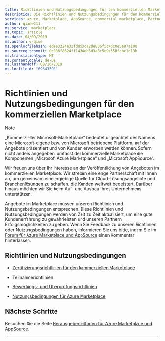 ```yaml
---
title: Richtlinien und Nutzungsbedingungen für den kommerziellen Marketplace | Azure
description: Die Richtlinien und Nutzungsbedingungen für den kommerziellen Microsoft-Marketplace gelten für alle Herausgeber und Angebote im Microsoft Azure Marketplace.
services: Azure, Marketplace, AppSource, commercial marketplace, Partner Center
author: qianw211
ms.service: marketplace
ms.topic: article
ms.date: 08/09/2019
ms.author: v-qiwe
ms.openlocfilehash: edee3224e32fd853ca2de836f5c4dc0e5e87a100
ms.sourcegitcommit: 0c906f8624ff1434eb3d3a8c5e9e358fcbc1d13b
ms.translationtype: HT
ms.contentlocale: de-DE
ms.lasthandoff: 08/16/2019
ms.locfileid: "69543599"
---
```

# <a name="commercial-marketplace-policies-and-terms"></a>Richtlinien und Nutzungsbedingungen für den kommerziellen Marketplace

>[!Note]
>„Kommerzieller Microsoft-Marketplace“ bedeutet ungeachtet des Namens eine Microsoft-eigene bzw. von Microsoft betriebene Plattform, auf der Angebote präsentiert und von Kunden erworben werden können. Sofern nicht anders angegeben, umfasst der kommerzielle Marketplace die Komponenten „Microsoft Azure Marketplace“ und „Microsoft AppSource“.

Wir freuen uns über Ihr Interesse an der Veröffentlichung von Angeboten im kommerziellen Marketplace. Wir streben eine enge Partnerschaft mit Ihnen an, um gemeinsam eine ergiebige Quelle für Cloud-Lösungsangebote und Branchenlösungen zu schaffen, die Kunden weltweit begeistert. Darüber hinaus möchten wir Sie beim Auf- und Ausbau Ihres Unternehmens unterstützen.

Angebote im Marketplace müssen unseren Richtlinien und Nutzungsbedingungen entsprechen. Diese Richtlinien und Nutzungsbedingungen werden von Zeit zu Zeit aktualisiert, um eine gute Kundenerfahrung zu gewährleisten und unseren Partnern Erfolgsmöglichkeiten zu geben. Wenn Sie Feedback zu unseren Richtlinien oder Nutzungsbedingungen haben, informieren Sie uns bitte, indem Sie im [Forum für Azure Marketplace und AppSource](https://www.microsoftpartnercommunity.com/t5/Azure-Marketplace-and-AppSource/bd-p/2222) einen Kommentar hinterlassen.

## <a name="policies-and-terms"></a>Richtlinien und Nutzungsbedingungen

* [Zertifizierungsrichtlinien für den kommerziellen Marketplace](https://docs.microsoft.com/legal/marketplace/certification-policies)

* [Teilnahmerichtlinien](https://docs.microsoft.com/legal/marketplace/participation-policy)

* [Bewertungs- und Überprüfungsrichtlinien](https://docs.microsoft.com/legal/marketplace/rating-review-policies)

* [Nutzungsbedingungen für Azure Marketplace](https://docs.microsoft.com/legal/marketplace/terms)

## <a name="next-steps"></a>Nächste Schritte

Besuchen Sie die Seite [Herausgeberleitfaden für Azure Marketplace und AppSource](./marketplace-publishers-guide.md).

---
